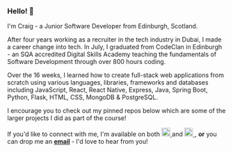 ### Hello! 👋 

I'm Craig - a Junior Software Developer from Edinburgh, Scotland.

After four years working as a recruiter in the tech industry in Dubai, I made a career change into tech. In July, I graduated from CodeClan in Edinburgh - an SQA accredited Digital Skills Academy teaching the fundamentals of Software Development through over 800 hours coding. 

Over the 16 weeks, I learned how to create full-stack web applications from scratch using various languages, libraries, frameworks and databases including JavaScript, React, React Native, Express, Java, Spring Boot, Python, Flask, HTML, CSS, MongoDB & PostgreSQL.

I encourage you to check out my pinned repos below which are some of the larger projects I did as part of the course! 

If you'd like to connect with me, I'm available on both  <a href="http://www.linkedin.com/in/crwils/"><img height="20px" width="20px" src="https://www.socialenterpriseacumen.co.uk/wp-content/uploads/2016/04/Twitter-icon.png"/> </a>  and  <a href="http://www.twitter.com/cr_wils"> <img height="20px" width="20px" src="https://image.flaticon.com/icons/png/512/124/124021.png"/> </a>, <b>or</b> you can drop me an <b><a href="mailto:craigwilsonmusic@gmail.com">email</a></b> - I'd love to hear from you!

<!--
**crwils/crwils** is a ✨ _special_ ✨ repository because its `README.md` (this file) appears on your GitHub profile.

Here are some ideas to get you started:

- 🔭 I’m currently working on ...
- 🌱 I’m currently learning ...
- 👯 I’m looking to collaborate on ...
- 🤔 I’m looking for help with ...
- 💬 Ask me about ...
- 📫 How to reach me: ...
- 😄 Pronouns: ...
- ⚡ Fun fact: ...
-->
